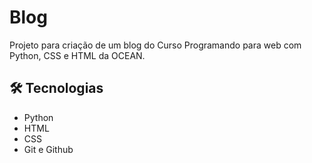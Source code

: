 # Blog

Projeto para criação de um blog do Curso Programando para web com Python, CSS e HTML da OCEAN.

## 🛠 Tecnologias

- Python
- HTML
- CSS
- Git e Github

